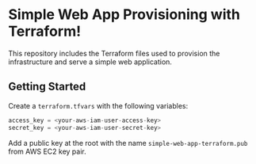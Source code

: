 # Simple Web App Provisioning with Terraform!

This repository includes the Terraform files used to provision the infrastructure and serve a simple web application.

## Getting Started

Create a `terraform.tfvars` with the following variables:
```terraform
access_key = <your-aws-iam-user-access-key>
secret_key = <your-aws-iam-user-secret-key>
```

Add a public key at the root with the name `simple-web-app-terraform.pub` from AWS EC2 key pair.
